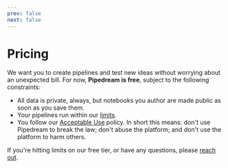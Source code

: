 ```yaml
---
prev: false
next: false
---
```


# Pricing

We want you to create pipelines and test new ideas without worrying about an unexpected bill. For now, **Pipedream is free**, subject to the following constraints:

- All data is private, always, but notebooks you author are made public as soon as you save them.
- Your pipelines run within our [limits](/limits/).
- You follow our [Acceptable Use](https://pipedream.com/terms/#b-acceptable-use) policy. In short this means: don't use Pipedream to break the law; don't abuse the platform; and don't use the platform to harm others.

If you're hitting limits on our free tier, or have any questions, please [reach out](/support/).
